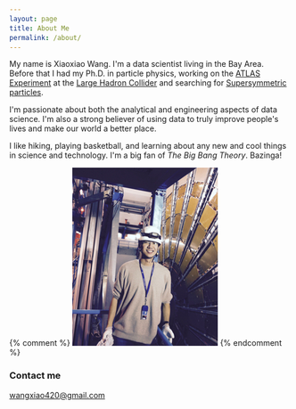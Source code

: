 ```yaml
---
layout: page
title: About Me
permalink: /about/
---
```


My name is Xiaoxiao Wang. I'm a data scientist living in the Bay Area. Before that I had my Ph.D. in particle physics, working on the [ATLAS Experiment](http://atlas.cern/) at the [Large Hadron Collider](https://xkcd.com/401/) and searching for [Supersymmetric particles](https://profmattstrassler.com/articles-and-posts/some-speculative-theoretical-ideas-for-the-lhc/supersymmetry/supersymmetry-what-is-it/).

I'm passionate about both the analytical and engineering aspects of data science. I'm also a strong believer of using data to truly improve people's lives and make our world a better place.

I like hiking, playing basketball, and learning about any new and cool things in science and technology. I'm a big fan of *The Big Bang Theory*. Bazinga!

{% comment %}
![_config.yml](/images/atlas_1.jpg)
{% endcomment %}

### Contact me

[wangxiao420@gmail.com](mailto:wangxiao420@gmail.com)
